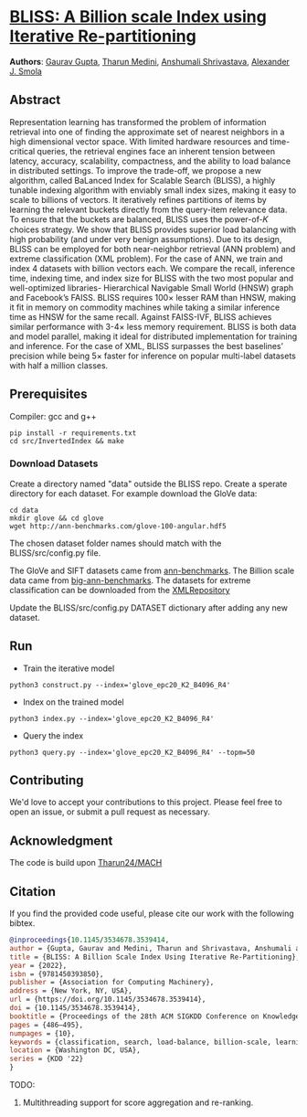 # [BLISS: A Billion scale Index using Iterative Re-partitioning](https://dl.acm.org/doi/abs/10.1145/3534678.3539414)

**Authors**: [Gaurav Gupta](https://gaurav16gupta.github.io/), [Tharun Medini](https://tharun24.github.io/), [Anshumali Shrivastava](https://www.cs.rice.edu/~as143/), [Alexander J. Smola](https://alex.smola.org/)

## Abstract

Representation learning has transformed the problem of information retrieval into one of finding the approximate set of nearest neighbors in a high dimensional vector space. With limited hardware resources and time-critical queries, the retrieval engines face an inherent tension between latency, accuracy, scalability, compactness, and the ability to load balance in distributed settings. To improve the trade-off, we propose a new algorithm, called BaLanced Index for Scalable Search (BLISS), a highly tunable indexing algorithm with enviably small index sizes, making it easy to scale
to billions of vectors. It iteratively refines partitions of items by learning the relevant buckets directly from the query-item relevance data. To ensure that the buckets are balanced, BLISS uses the power-of-𝐾 choices strategy. We show that BLISS provides superior load balancing with high probability (and under very benign assumptions). Due to its design, BLISS can be employed for both near-neighbor retrieval (ANN problem) and extreme classification
(XML problem). For the case of ANN, we train and index 4 datasets with billion vectors each. We compare the recall, inference time, indexing time, and index size for BLISS with the two most popular and well-optimized libraries- Hierarchical Navigable Small World (HNSW) graph and Facebook’s FAISS. BLISS requires 100× lesser RAM than HNSW, making it fit in memory on commodity machines while taking a similar inference time as HNSW for the same recall. Against FAISS-IVF, BLISS achieves similar performance with 3-4× less memory requirement. BLISS is both data and model parallel, making it ideal for distributed implementation for training and inference. For the case of XML, BLISS surpasses the best baselines’ precision while being 5× faster for inference on popular multi-label datasets with half a million classes.

## Prerequisites
Compiler: gcc and g++
```
pip install -r requirements.txt
cd src/InvertedIndex && make
```

### Download Datasets
Create a directory named "data" outside the BLISS repo. Create a sperate directory for each dataset.
For example download the GloVe data:
```
cd data
mkdir glove && cd glove
wget http://ann-benchmarks.com/glove-100-angular.hdf5
```
The chosen dataset folder names should match with the BLISS/src/config.py file.

The GloVe and SIFT datasets came from [ann-benchmarks](https://github.com/erikbern/ann-benchmarks/). The Billion scale data came from [big-ann-benchmarks](https://big-ann-benchmarks.com/index.html#call). The datasets for extreme classification can be downloaded from the [XMLRepository](http://manikvarma.org/code/Slice/download.html) 

Update the BLISS/src/config.py DATASET dictionary after adding any new dataset.

## Run
* Train the iterative model
```
python3 construct.py --index='glove_epc20_K2_B4096_R4'
```
* Index on the trained model
```
python3 index.py --index='glove_epc20_K2_B4096_R4'
```
* Query the index
```
python3 query.py --index='glove_epc20_K2_B4096_R4' --topm=50
```


## Contributing
We'd love to accept your contributions to this project. Please feel free to open an issue, or submit a pull request as necessary. 

## Acknowledgment
The code is build upon [Tharun24/MACH](https://github.com/Tharun24/MACH)

## Citation
If you find the provided code useful, please cite our work with the following bibtex.

```bibtex
@inproceedings{10.1145/3534678.3539414,
author = {Gupta, Gaurav and Medini, Tharun and Shrivastava, Anshumali and Smola, Alexander J.},
title = {BLISS: A Billion Scale Index Using Iterative Re-Partitioning},
year = {2022},
isbn = {9781450393850},
publisher = {Association for Computing Machinery},
address = {New York, NY, USA},
url = {https://doi.org/10.1145/3534678.3539414},
doi = {10.1145/3534678.3539414},
booktitle = {Proceedings of the 28th ACM SIGKDD Conference on Knowledge Discovery and Data Mining},
pages = {486–495},
numpages = {10},
keywords = {classification, search, load-balance, billion-scale, learning-to-index},
location = {Washington DC, USA},
series = {KDD '22}
}
```

TODO:
1) Multithreading support for score aggregation and re-ranking.

